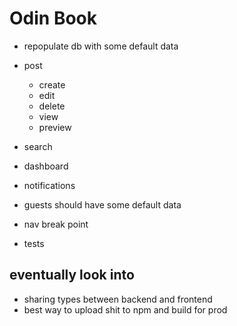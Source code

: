 # Odin Book

- repopulate db with some default data

- post

  - create
  - edit
  - delete
  - view
  - preview

- search
- dashboard
- notifications

- guests should have some default data
- nav break point
- tests

## eventually look into

- sharing types between backend and frontend
- best way to upload shit to npm and build for prod
